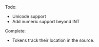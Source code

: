 Todo:
- Unicode support
- Add numeric support beyond INT

Complete:
- Tokens track their location in the source.